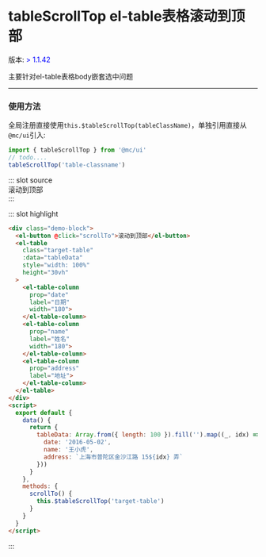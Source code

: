 # tableScrollTop el-table表格滚动到顶部

版本: <span style="color:blue;"> > 1.1.42</span>

主要针对el-table表格body嵌套选中问题

---

### 使用方法

全局注册直接使用`this.$tableScrollTop(tableClassName)`，单独引用直接从`@mc/ui`引入:

```js
import { tableScrollTop } from '@mc/ui'
// todo....
tableScrollTop('table-classname')
```

<demo-block>
::: slot source
<script>
  export default {
    data() {
      return {
        tableData: Array.from({ length: 100 }).fill('').map((_, idx) => ({
          date: '2016-05-02',
          name: '王小虎',
          address: `上海市普陀区金沙江路 15${idx} 弄`
        }))
      }
    },
    methods: {
      scrollTo() {
        this.$tableScrollTop('target-table')
      }
    }
  }
</script>

<div class="demo-block">
  <el-button @click="scrollTo">滚动到顶部</el-button>
  <el-table
    class="target-table"
    :data="tableData"
    style="width: 100%"
    height="30vh"
  >
    <el-table-column
      prop="date"
      label="日期"
      width="180">
    </el-table-column>
    <el-table-column
      prop="name"
      label="姓名"
      width="180">
    </el-table-column>
    <el-table-column
      prop="address"
      label="地址">
    </el-table-column>
  </el-table>
</div>
:::

::: slot highlight
```html
<div class="demo-block">
  <el-button @click="scrollTo">滚动到顶部</el-button>
  <el-table
    class="target-table"
    :data="tableData"
    style="width: 100%"
    height="30vh"
  >
    <el-table-column
      prop="date"
      label="日期"
      width="180">
    </el-table-column>
    <el-table-column
      prop="name"
      label="姓名"
      width="180">
    </el-table-column>
    <el-table-column
      prop="address"
      label="地址">
    </el-table-column>
  </el-table>
</div>
<script>
  export default {
    data() {
      return {
        tableData: Array.from({ length: 100 }).fill('').map((_, idx) => ({
          date: '2016-05-02',
          name: '王小虎',
          address: `上海市普陀区金沙江路 15${idx} 弄`
        }))
      }
    },
    methods: {
      scrollTo() {
        this.$tableScrollTop('target-table')
      }
    }
  }
</script>
```

:::
</demo-block>

 

